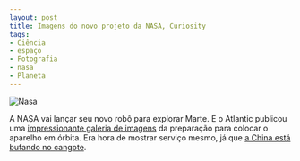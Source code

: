 ```yaml
---
layout: post
title: Imagens do novo projeto da NASA, Curiosity
tags:
- Ciência
- espaço
- Fotografia
- nasa
- Planeta
---
```


![Nasa](http://caosordenado.com/wp-content/uploads/2011/11/nasa.jpg)

A NASA vai lançar seu novo robô para explorar Marte. E o Atlantic publicou uma [impressionante galeria de imagens](http://www.theatlantic.com/infocus/2011/11/nasa-prepares-to-launch-curiosity/100195/) da preparação para colocar o aparelho em órbita. Era hora de mostrar serviço mesmo, já que [a China está bufando no cangote](http://edition.cnn.com/2011/09/29/world/china-space-launch/index.html?hpt=hp_t2).
